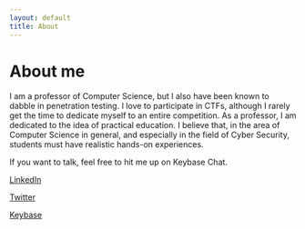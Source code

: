 ```yaml
---
layout: default
title: About
---
```

<div class="well" markdown="1">
<h1>About me</h1>
I am a professor of Computer Science, but I also have been known to dabble in penetration testing. 
I love to participate in CTFs, although I rarely get the time to dedicate myself to an entire competition. 
As a professor, I am dedicated to the idea of practical education. 
I believe that, in the area of Computer Science in general, and especially in the field of Cyber Security, 
students must have realistic hands-on experiences. 

If you want to talk, feel free to hit me up on Keybase Chat.

[LinkedIn](https://www.linkedin.com/in/mark-shaneck-1651503/)

[Twitter](https://twitter.com/MarkShaneck)

[Keybase](https://keybase.io/shaneck)
</div>
